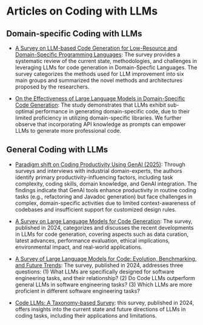 
# Articles on Coding with LLMs

## Domain-specific Coding with LLMs

* [A Survey on LLM-based Code Generation for Low-Resource and Domain-Specific Programming Languages](https://arxiv.org/pdf/2410.03981?): The survey provides a systematic review of the current state, methodologies, and challenges in leveraging LLMs for code generation in Domain-Specfic Languages. The survey categorizes the methods used for LLM improvement into six main groups and summarized the novel methods and architectures proposed by the researchers. 

* [On the Effectiveness of Large Language Models in Domain-Specific Code Generation](https://arxiv.org/pdf/2312.01639): The study demonstrates that LLMs exhibit sub-optimal performance in generating domain-specific code, due to their limited proficiency in utilizing domain-specific libraries. We further observe that incorporating API knowledge as prompts can empower LLMs to generate more professional code.

## General Coding with LLMs 

* [Paradigm shift on Coding Productivity Using GenAI (2025)](https://arxiv.org/pdf/2504.18404?): Through surveys and interviews with industrial domain-experts, the authors identify primary productivity-influencing factors, including task complexity, coding skills, domain knowledge, and GenAI integration. The findings indicate that GenAI tools enhance productivity in routine coding tasks (e.g., refactoring and Javadoc generation) but face challenges in complex, domain-specific activities due to limited context-awareness of codebases and insufficient support for customized design rules.

* [A Survey on Large Language Models for Code Generation](https://arxiv.org/pdf/2406.00515): The survey, published in 2024, categorizes and discusses the recent developments in LLMs for code generation, covering aspects such as data curation, latest advances, performance evaluation, ethical implications, environmental impact, and real-world applications.

* [A Survey of Large Language Models for Code: Evolution, Benchmarking, and Future Trends](https://arxiv.org/pdf/2311.10372): The survey, published in 2024, addresses three
questions: (1) What LLMs are specifically designed for software engineering tasks, and their relationship? (2) Do Code LLMs outperform general LLMs in software engineering tasks? (3) Which LLMs are more proficient in different software engineering tasks? 

* [Code LLMs: A Taxonomy-based Survey](https://arxiv.org/pdf/2412.08291): this survey, published in 2024, offers insights into the current state and future directions of LLMs in coding tasks, including their applications and limitations.